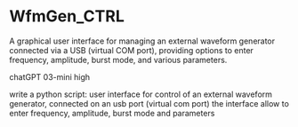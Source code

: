 # WfmGen_CTRL
A graphical user interface for managing an external waveform generator connected via a USB (virtual COM port), providing options to enter frequency, amplitude, burst mode, and various parameters.

chatGPT 03-mini high

write a python script:
user interface for control of an external waveform generator, connected on an usb port (virtual com port)
the interface allow to enter frequency, amplitude, burst mode and parameters
